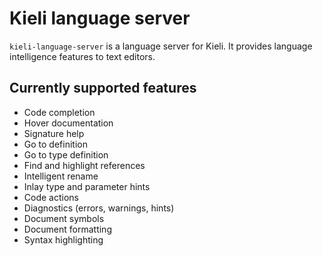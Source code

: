 # Kieli language server

`kieli-language-server` is a language server for Kieli. It provides language intelligence features to text editors.

## Currently supported features

- Code completion
- Hover documentation
- Signature help
- Go to definition
- Go to type definition
- Find and highlight references
- Intelligent rename
- Inlay type and parameter hints
- Code actions
- Diagnostics (errors, warnings, hints)
- Document symbols
- Document formatting
- Syntax highlighting
